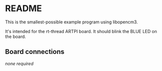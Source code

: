 # README

This is the smallest-possible example program using libopencm3.

It's intended for the rt-thread ARTPI board. It should blink
the BLUE LED on the board.

## Board connections

*none required*
